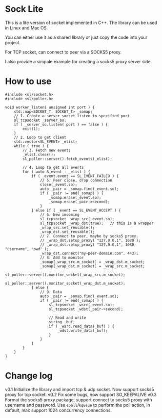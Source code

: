Sock Lite
===
This is a lite version of socket implemented in C++. The library can be used in Linux and Mac OS.

You can either use it as a shared library or just copy the code into your project.

For TCP socket, can connect to peer via a SOCKS5 proxy.

I also provide a simpale example for creating a socks5 proxy server side.

How to use
===

    #include <sl/socket.h>
	#include <sl/poller.h>

    void worker_listen( unsigned int port ) {
		std::map<SOCKET_T, SOCKET_T> _somap;
        // 1. Create a server socket listen to specified port
        sl_tcpsocket _server_so;
        if ( _server_so.listen( port ) == false ) {
            exit(1);
        }
        // 2. Loop to get client
		std::vector<SL_EVENT> _elist;
        while ( true ) {
			// 3. Fetch new events
			_elist.clear();
			sl_poller::server().fetch_events(_elist);
		
			// 4. Loop to get all events
			for ( auto &_event : _elist ) {
				if ( _event.event == SL_EVENT_FAILED ) {
					// 5. Peer close, drop connection
					close(_event.so);
					auto _pair = _somap.find(_event.so);
					if ( _pair != end(_somap) ) {
						_somap.erase(_event.so);
						_somap.erase(_pair->second);
					}
				} else if ( _event == SL_EVENT_ACCEPT ) {
					// 6. New incoming 
					sl_tcpsocket _wrap_src(_event.so);
					sl_tcpsocket _wrap_dst(true);	// this is a wrapper
					_wrap_src.set_reusable();
					_wrap_dst.set_reusable();
					// 7. Connect to peer, maybe by socks5 proxy.
					// _wrap_dst.setup_proxy( "127.0.0.1", 1080 );
					// _wrap_dst.setup_proxy( "127.0.0.1", 1080, "username", "pwd" );
					_wrap_dst.connect("my-peer-domain.com", 443);
					// 8. Add to monitor
					_somap[_wrap_src.m_socket] = _wrap_dst.m_socket;
					_somap[_wrap_dst.m_socket] = _wrap_src.m_socket;
					sl_poller::server().monitor_socket(_wrap_src.m_socket);
					sl_poller::server().monitor_socket(_wrap_dst.m_socket);
				} else {
					// 9. Data
					auto _pair = _somap.find(_event.so);
					if ( _pair != end(_somap) ) {
						sl_tcpsocket _wsrc(_event.so);
						sl_tcpsocket _wdst(_pair->second);

						// Read and write
						string _buf;
						if ( _wsrc.read_data(_buf) ) {
							_wdst.write_data(_buf);
						}
					}
				}
			}
        }
    }

Change log
===
v0.1 Initialize the library and import tcp & udp socket. Now support socks5 proxy for tcp socket.
v0.2 Fix some bugs, now support SO_KEEPALIVE
v0.3 Format the socks5 proxy package, support connect to socks5 proxy with username and password. Use `epoll`/`kqueue` to perform the poll action, in default, max support 1024 concurrency connections.
